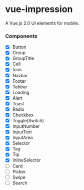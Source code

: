 # vue-impression
A Vue.js 2.0 UI elements for mobile.

### Components

 - [x] Button
 - [x] Group
 - [x] GroupTitle
 - [x] Cell
 - [x] Icon
 - [x] Navbar
 - [x] Footer
 - [x] Tabbar
 - [x] Loading
 - [x] Alert
 - [x] Toast
 - [x] Radio
 - [x] Checkbox
 - [x] Toggle(Switch)
 - [x] InputNumber
 - [x] InputText
 - [x] InputArea
 - [x] Selector
 - [x] Tag
 - [x] Tip
 - [x] InlineSelector
 - [ ] Card
 - [ ] Picker
 - [ ] Swipe
 - [ ] Search
